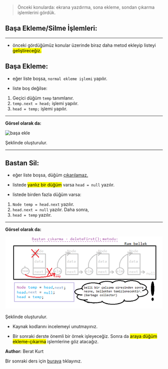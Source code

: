 >Önceki konularda:
>ekrana yazdırma, sona ekleme, sondan çıkarma işlemlerini gördük.

## Başa Ekleme/Silme İşlemleri:

---

* önceki gördüğümüz konular üzerinde biraz daha metod ekleyip listeyi <mark>geliştireceğiz.</mark>

## Başa Ekleme:

* eğer liste boşsa, `normal ekleme işlemi` yapılır. 

* liste boş değilse:

1. Geçici düğüm `temp` tanımlanır.
2. `temp.next = head;` işlemi yapılır.
3. `head = temp;` işlemi yapılır.

---

**Görsel olarak da:**

![başa ekle](images/başa%20ekle.png)

Şeklinde oluşturulur.


---

## Bastan Sil:

* eğer liste boşsa, düğüm <u>çıkarılamaz.</u>

* listede <mark>yanlız bir düğüm</mark> varsa `head = null` yazılır.

* listede birden fazla düğüm varsa:

1. `Node temp = head.next` yazılır.
2. `head.next = null` yazılır. Daha sonra,
3. `head = temp` yazılır.

---

**Görsel olarak da:**

![baştan çıkar](images/baştan%20çıkar.png)

Şeklinde oluşturulur.

* Kaynak kodlarını incelemeyi unutmayınız.

* Bir sonraki derste önemli bir örnek işleyeceğiz. Sonra da 
<mark>araya düğüm ekleme-çıkarma</mark> işlemlerine göz atacağız.

**Author:** Berat Kurt

Bir sonraki ders için [buraya](../ders06/) tıklayınız.